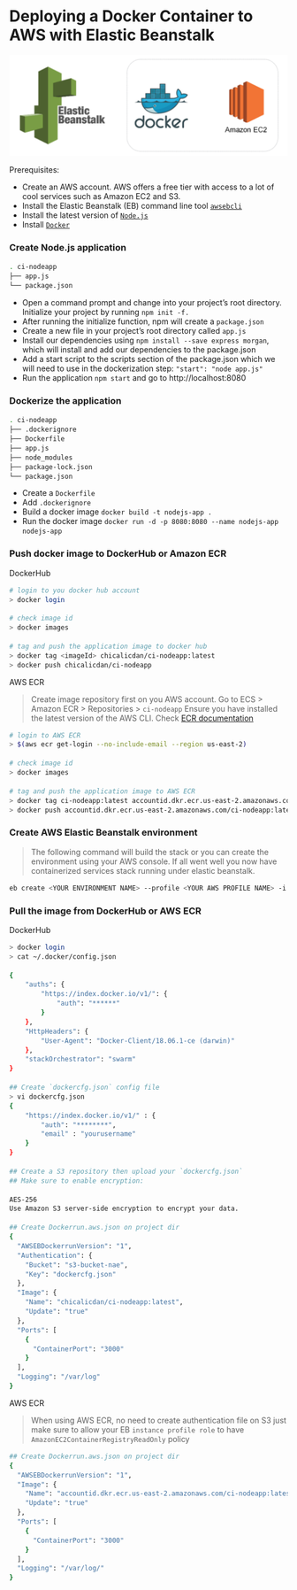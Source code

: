 # Deploying a Docker Container to AWS with Elastic Beanstalk

![](./img.png)

Prerequisites:
- Create an AWS account. AWS offers a free tier with access to a lot of cool services such as Amazon EC2 and S3.
- Install the Elastic Beanstalk (EB) command line tool [`awsebcli`](https://docs.aws.amazon.com/elasticbeanstalk/latest/dg/eb-cli3-install.html)
- Install the latest version of [`Node.js`](https://nodejs.org/en/download/)
- Install [`Docker`](https://www.docker.com/get-started) 

### Create Node.js application
```bash
. ci-nodeapp
├── app.js
└── package.json
```

- Open a command prompt and change into your project’s root directory. Initialize your project by running `npm init -f.`
- After running the initialize function, npm will create a `package.json`
- Create a new file in your project’s root directory called `app.js`
- Install our dependencies using `npm install --save express morgan`, which will install and add our dependencies to the package.json
- Add a start script to the scripts section of the package.json which we will need to use in the dockerization step: `"start": "node app.js"`
- Run the application `npm start` and go to http://localhost:8080

### Dockerize the application
```bash
. ci-nodeapp
├── .dockerignore
├── Dockerfile
├── app.js
├── node_modules
├── package-lock.json
└── package.json
```

- Create a `Dockerfile`
- Add `.dockerignore`
- Build a docker image `docker build -t nodejs-app .`
- Run the docker image `docker run -d -p 8080:8080 --name nodejs-app nodejs-app`


### Push docker image to DockerHub or Amazon ECR 

DockerHub
```bash
# login to you docker hub account
> docker login

# check image id
> docker images

# tag and push the application image to docker hub
> docker tag <imageId> chicalicdan/ci-nodeapp:latest
> docker push chicalicdan/ci-nodeapp
```

AWS ECR 
> Create image repository first on you AWS account. Go to ECS > Amazon ECR > Repositories > `ci-nodeapp`
> Ensure you have installed the latest version of the AWS CLI. Check [ECR documentation](https://docs.aws.amazon.com/AmazonECR/latest/userguide/ECR_GetStarted.html)
```bash
# login to AWS ECR
> $(aws ecr get-login --no-include-email --region us-east-2)

# check image id
> docker images

# tag and push the application image to AWS ECR
> docker tag ci-nodeapp:latest accountid.dkr.ecr.us-east-2.amazonaws.com/ci-nodeapp:latest
> docker push accountid.dkr.ecr.us-east-2.amazonaws.com/ci-nodeapp:latest
```

### Create AWS Elastic Beanstalk environment
> The following command will build the stack or you can create the environment using your AWS console.
> If all went well you now have containerized services stack running under elastic beanstalk.
```bash
eb create <YOUR ENVIRONMENT NAME> --profile <YOUR AWS PROFILE NAME> -i t2.small -p "multi-container-docker-1.11.2-(generic)" -s -k <YOUR AWS KEYPAIR NAME>"  
```

### Pull the image from DockerHub or AWS ECR 

DockerHub
```bash
> docker login
> cat ~/.docker/config.json

{
	"auths": {
		"https://index.docker.io/v1/": {
			"auth": "******"
		}
	},
	"HttpHeaders": {
		"User-Agent": "Docker-Client/18.06.1-ce (darwin)"
	},
	"stackOrchestrator": "swarm"
}

## Create `dockercfg.json` config file
> vi dockercfg.json
{    
    "https://index.docker.io/v1/" : {
        "auth": "********",
        "email" : "yourusername"
    }
}

## Create a S3 repository then upload your `dockercfg.json`
## Make sure to enable encryption:

AES-256
Use Amazon S3 server-side encryption to encrypt your data. 

## Create Dockerrun.aws.json on project dir
{
  "AWSEBDockerrunVersion": "1",
  "Authentication": {
    "Bucket": "s3-bucket-nae",
    "Key": "dockercfg.json"
  },
  "Image": {
    "Name": "chicalicdan/ci-nodeapp:latest",
    "Update": "true"
  },
  "Ports": [
    {
      "ContainerPort": "3000"
    }
  ],
  "Logging": "/var/log"
}
```

AWS ECR
> When using AWS ECR, no need to create authentication file on S3 just make sure to allow your EB `instance profile role` to have `AmazonEC2ContainerRegistryReadOnly` policy
```bash
## Create Dockerrun.aws.json on project dir
{
  "AWSEBDockerrunVersion": "1",
  "Image": {
    "Name": "accountid.dkr.ecr.us-east-2.amazonaws.com/ci-nodeapp:latest",
    "Update": "true"
  },
  "Ports": [
    {
      "ContainerPort": "3000"
    }
  ],
  "Logging": "/var/log/"
}
```



